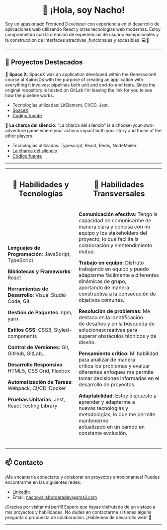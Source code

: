 <div align="center">
<h1>  👋 ¡Hola, soy Nacho! </h1>
</div>



Soy un apasionado Frontend Developer con experiencia en el desarrollo de aplicaciones web utilizando React y otras tecnologías web modernas. Estoy comprometido con la creación de experiencias de usuario excepcionales y la construcción de interfaces atractivas ,funcionales y accesibles. 💻🚀
***

## 💼 Proyectos Destacados

🚀 **Space X**: SpaceX was an application developed within the GeneracionK course at KairosDs with the purpose of creating an application with everything it involves: pipelines both unit and end-to-end tests. Since the original repository is hosted on GitLab I'm leaving the link for you to see how the pipeline works.
  - Tecnologías utilizadas: LitElement, CI/CD, Jest.
  - [SpaceX](https://spacex-e5bb6.web.app/)
  - [Código fuente](https://github.com/NachoVBordera/SpaceX)

🦆 **La charca del silencio**: "La charca del silencio" is a choose-your-own-adventure game where your actions impact both your story and those of the other players.
  - Tecnologías utilizadas: Typescript, React, Redis, NodeMailer.
  - [La charca del silencio](https://lacharcadelsilencio.vercel.app/)
  - [Código fuente](https://github.com/NachoVBordera/LaCharcaDelSilencio)
***


<table>
    <th><h2> 🚀 Habilidades y Tecnologías </h2></th>
    <th><h2> 🐙 Habilidades Transversales </h2></th>
  <tr>
    <td>  

 **Lenguajes de Programación**: JavaScript, TypeScript

 **Bibliotecas y Frameworks**: React
 
 **Herramientas de Desarrollo**: Visual Studio Code, Git
 
 **Gestión de Paquetes**: npm, yarn
 
 **Estilos CSS**: CSS3, Styled-components
 
 **Control de Versiones**: Git, GitHub, GitLab...
 
 **Desarrollo Responsivo**: HTML5, CSS Grid, Flexbox
 
 **Automatización de Tareas**: Webpack, CI/CD, Docker
 
 **Pruebas Unitarias**: Jest, React Testing Library
 
 </td>
    <td>
  

 **Comunicación efectiva**: Tengo la capacidad de comunicarme de </br>
 manera clara y concisa con mi equipo y los stakeholders del </br>
 proyecto, lo que facilita la colaboración y elentendimiento </br> 
 mutuo. </br>

**Trabajo en equipo**: Disfruto trabajando en equipo y puedo </br> 
adaptarme fácilmente a diferentes dinámicas de grupo, </br>
aportando de manera constructiva a la consecución de  </br>
objetivos comunes. </br>

 **Resolución de problemas**: Me destaco en la identificación </br>
 de desafíos y en la búsqueda de solucionescreativas para </br>
 superar obstáculos técnicos y de diseño. </br>

 **Pensamiento crítico**: Mi habilidad para analizar de manera </br>
 crítica los problemas y evaluar diferentes enfoques me permite  </br>
 tomar decisiones informadas en el desarrollo de proyectos. </br>

**Adaptabilidad**: Estoy dispuesto a aprender y adaptarme a </br>
nuevas tecnologías y metodologías, lo que me permite mantenerme </br>
actualizado en un campo en constante evolución.</br>
</br>
</td>
  </tr>
</table>


## 📫 Contacto

¡Me encantaría conectarte y colaborar en proyectos emocionantes! Puedes encontrarme en las siguientes redes:

- [LinkedIn]([https://www.linkedin.com/in/tunombre](https://www.linkedin.com/in/nacho-v-bordera-a386b1261/))
- Email: nachovallsborderadev@gmail.com

¡Gracias por visitar mi perfil! Espero que hayas disfrutado de un vistazo a mis proyectos y habilidades. No dudes en contactarme si tienes alguna pregunta o propuesta de colaboración. ¡Hablemos de desarrollo web! 🤝
***




